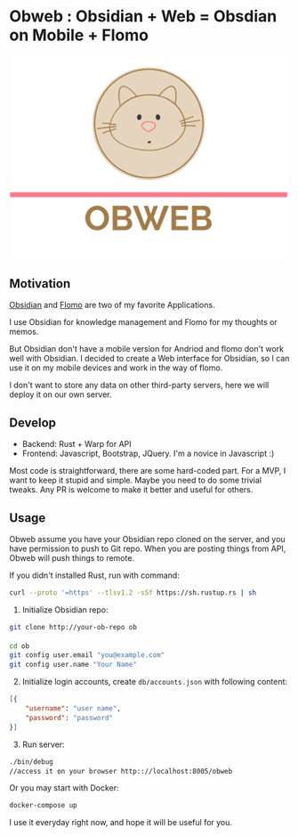 # Obweb : Obsidian + Web = Obsdian on Mobile + Flomo 

<p align="center">
  <img src="static/style/logo.png">
</p>

## Motivation

[Obsidian](https://obsidian.md/) and [Flomo](https://flomoapp.com/) are two of my favorite Applications. 

I use Obsidian for knowledge management and Flomo for my thoughts or memos.

But Obsidian don't have a mobile version for Andriod and flomo don't work well with Obsidian. I decided to create a Web interface for Obsidian, so I can use it on my mobile devices and work in the way of flomo.

I don't want to store any data on other third-party servers, here we will deploy it on our own server.

## Develop 

+ Backend: Rust + Warp for API 
+ Frontend: Javascript, Bootstrap, JQuery. I'm a novice in Javascript :)

Most code is straightforward, there are some hard-coded part. For a MVP, I want to keep it stupid and simple. 
Maybe you need to do some trivial tweaks. Any PR is welcome to make it better and useful for others.

## Usage

Obweb assume you have your Obsidian repo cloned on the server, and you have permission to push to Git repo. When you are posting things from API, Obweb will push things to remote.


If you didn't installed Rust, run with command:

```bash 
curl --proto '=https' --tlsv1.2 -sSf https://sh.rustup.rs | sh
```

1. Initialize Obsidian repo:
   
```bash 
git clone http://your-ob-repo ob

cd ob 
git config user.email "you@example.com"
git config user.name "Your Name"
```

2. Initialize login accounts, create `db/accounts.json` with following content:
```json 
[{
    "username": "user name",
    "password": "password"
}]
```

3. Run server:
```bash 
./bin/debug
//access it on your browser http:://localhost:8005/obweb
```
Or you may start with Docker:

```bash
docker-compose up 
```

I use it everyday right now, and hope it will be useful for you.